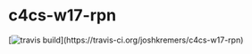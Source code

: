 # c4cs-w17-rpn
[![travis build](https://travis-ci.org/joshkremers/c4cs-w17-rpn.svg?)](https://travis-ci.org/joshkremers/c4cs-w17-rpn)
